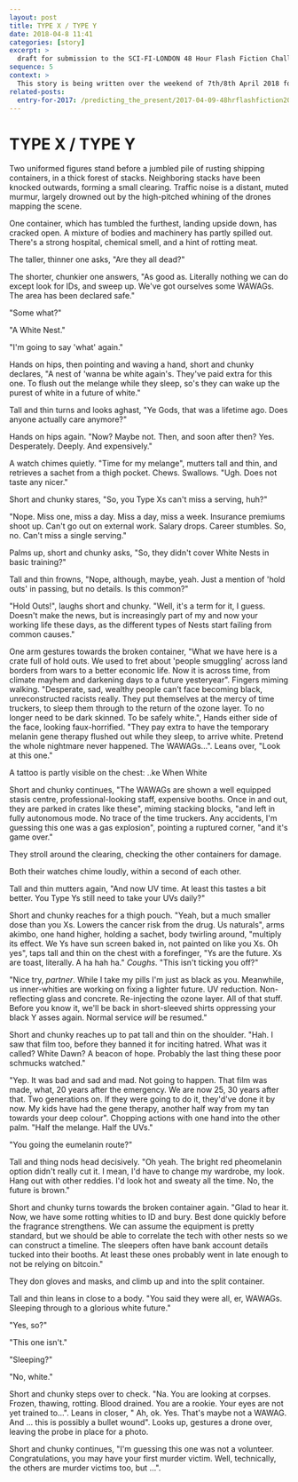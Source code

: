 ```yaml
---
layout: post
title: TYPE X / TYPE Y
date: 2018-04-8 11:41
categories: [story]
excerpt: >
  draft for submission to the SCI-FI-LONDON 48 Hour Flash Fiction Challenge 2018
sequence: 5
context: >
  This story is being written over the weekend of 7th/8th April 2018 for the [@scifilondon](https://twitter.com/scifilondon) [#SFL48hrFlash](https://twitter.com/hashtag/SFL48hrFlash) [Fiction challenge](http://48hour.sci-fi-london.com/challenge/48-hour-flash-fiction-2018), with (in my case) a specified title, "TYPE X / TYPE Y", including dialogue, "Ye Gods, that was a lifetime ago. Does anyone actually care anymore?", some optional science, "Chameleon DNA allows drugs to be developed to change skin colour", and up to 2K words.
related-posts:
  entry-for-2017: /predicting_the_present/2017-04-09-48hrflashfiction2017-several-days
---
```

# TYPE X / TYPE Y

Two uniformed figures stand before a jumbled pile of rusting shipping containers, in a thick forest of stacks. Neighboring stacks have been knocked outwards, forming a small clearing. Traffic noise is a distant, muted murmur, largely drowned out by the high-pitched whining of the drones mapping the scene.

One container, which has tumbled the furthest, landing upside down, has cracked open. A mixture of bodies and machinery has partly spilled out. There's a strong hospital, chemical smell, and a hint of rotting meat.

The taller, thinner one asks, "Are they all dead?"

The shorter, chunkier one answers, "As good as. Literally nothing we can do except look for IDs, and sweep up. We've got ourselves some WAWAGs. The area has been declared safe."

"Some what?"

"A White Nest."

"I'm going to say 'what' again."

Hands on hips, then pointing and waving a hand, short and chunky declares, "A nest of 'wanna be white again's. They've paid extra for this one. To flush out the melange while they sleep, so's they can wake up the purest of white in a future of white."

Tall and thin turns and looks aghast, "Ye Gods, that was a lifetime ago. Does anyone actually care anymore?"

Hands on hips again. "Now? Maybe not. Then, and soon after then? Yes. Desperately. Deeply. And expensively."

A watch chimes quietly. "Time for my melange", mutters tall and thin, and retrieves a sachet from a thigh pocket. Chews. Swallows. "Ugh. Does not taste any nicer."

Short and chunky stares, "So, you Type Xs can't miss a serving, huh?"

"Nope. Miss one, miss a day. Miss a day, miss a week. Insurance premiums shoot up. Can't go out on external work. Salary drops. Career stumbles. So, no. Can't miss a single serving."

Palms up, short and chunky asks, "So, they didn't cover White Nests in basic training?"

Tall and thin frowns, "Nope, although, maybe, yeah. Just a mention of 'hold outs' in passing, but no details. Is this common?"

"Hold Outs!", laughs short and chunky. "Well, it's a term for it, I guess. Doesn't make the news, but is increasingly part of my and now your working life these days, as the different types of Nests start failing from common causes."

One arm gestures towards the broken container, "What we have here is a crate full of hold outs. We used to fret about 'people smuggling' across land borders from wars to a better economic life. Now it is across time, from climate mayhem and darkening days to a future yesteryear". Fingers miming walking. "Desperate, sad, wealthy people can't face becoming black, unreconstructed racists really. They put themselves at the mercy of time truckers, to sleep them through to the return of the ozone layer. To no longer need to be dark skinned. To be safely white.", Hands either side of the face, looking faux-horrified. "They pay extra to have the temporary melanin gene therapy flushed out while they sleep, to arrive white. Pretend the whole nightmare never happened. The WAWAGs...". Leans over, "Look at this one."

A tattoo is partly visible on the chest: ..ke When White

Short and chunky continues, "The WAWAGs are shown a well equipped stasis centre, professional-looking staff, expensive booths. Once in and out, they are parked in crates like these", miming stacking blocks, "and left in fully autonomous mode. No trace of the time truckers. Any accidents, I'm guessing this one was a gas explosion", pointing a ruptured corner, "and it's game over."

They stroll around the clearing, checking the other containers for damage.

Both their watches chime loudly, within a second of each other.

Tall and thin mutters again, "And now UV time. At least this tastes a bit better. You Type Ys still need to take your UVs daily?"

Short and chunky reaches for a thigh pouch. "Yeah, but a much smaller dose than you Xs. Lowers the cancer risk from the drug. Us naturals", arms akimbo, one hand higher, holding a sachet, body twirling around, "multiply its effect. We Ys have sun screen baked in, not painted on like you Xs. Oh yes", taps tall and thin on the chest with a forefinger, "Ys are the future. Xs are toast, literally. A ha hah ha." _Coughs_. "This isn't ticking you off?"

"Nice try, _partner_. While I take my pills I'm just as black as you. Meanwhile, us inner-whities are working on fixing a lighter future. UV reduction. Non-reflecting glass and concrete. Re-injecting the ozone layer. All of that stuff. Before you know it, we'll be back in short-sleeved shirts oppressing your black Y asses again. Normal service *will* be resumed."

Short and chunky reaches up to pat tall and thin on the shoulder. "Hah. I saw that film too, before they banned it for inciting hatred. What was it called? White Dawn? A beacon of hope. Probably the last thing these poor schmucks watched."

"Yep. It was bad and sad and mad. Not going to happen. That film was made, what, 20 years after the emergency. We are now 25, 30 years after that. Two generations on. If they were going to do it, they'd've done it by now. My kids have had the gene therapy, another half way from my tan towards your deep colour". Chopping actions with one hand into the other palm. "Half the melange. Half the UVs."

"You going the eumelanin route?"

Tall and thing nods head decisively. "Oh yeah. The bright red pheomelanin option didn't really cut it. I mean, I'd have to change my wardrobe, my look. Hang out with other reddies. I'd look hot and sweaty all the time. No, the future is brown."

Short and chunky turns towards the broken container again. "Glad to hear it. Now, we have some rotting whities to ID and bury. Best done quickly before the fragrance strengthens. We can assume the equipment is pretty standard, but we should be able to correlate the tech with other nests so we can construct a timeline. The sleepers often have bank account details tucked into their booths. At least these ones probably went in late enough to not be relying on bitcoin."  

They don gloves and masks, and climb up and into the split container.

Tall and thin leans in close to a body. "You said they were all, er, WAWAGs. Sleeping through to a glorious white future."

"Yes, so?"

"This one isn't."

"Sleeping?"

"No, white."

Short and chunky steps over to check. "Na. You are looking at corpses. Frozen, thawing, rotting. Blood drained. You are a rookie. Your eyes are not yet trained to...". Leans in closer, " Ah, ok. Yes. That's maybe not a WAWAG. And ... this is possibly a bullet wound". Looks up, gestures a drone over, leaving the probe in place for a photo.

Short and chunky continues, "I'm guessing this one was not a volunteer. Congratulations, you may have your first murder victim. Well, technically, the others are murder victims too, but ...".

